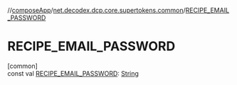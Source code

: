 //[composeApp](../../index.md)/[net.decodex.dcp.core.supertokens.common](index.md)/[RECIPE_EMAIL_PASSWORD](-r-e-c-i-p-e_-e-m-a-i-l_-p-a-s-s-w-o-r-d.md)

# RECIPE_EMAIL_PASSWORD

[common]\
const val [RECIPE_EMAIL_PASSWORD](-r-e-c-i-p-e_-e-m-a-i-l_-p-a-s-s-w-o-r-d.md): [String](https://kotlinlang.org/api/latest/jvm/stdlib/kotlin/-string/index.html)
